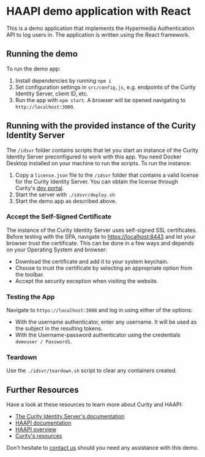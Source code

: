 # HAAPI demo application with React

This is a demo application that implements the Hypermedia Authentication API to log users in. The application is written
using the React framework.

## Running the demo

To run the demo app:

1. Install dependencies by running `npm i`
2. Set configuration settings in `src/config.js`, e.g. endpoints of the Curity Identity Server, client ID, etc.
3. Run the app with `npm start`. A browser will be opened navigating to `http://localhost:3000`.

## Running with the provided instance of the Curity Identity Server

The `/idsvr` folder contains scripts that let you start an instance of the Curity Identity Server preconfigured to work with this app.
You need Docker Desktop installed on your machine to run the scripts. To run the instance:

1. Copy a `license.json` file to the `/idsvr` folder that contains a valid license for the Curity Identity Server. You can obtain
   the license through Curity's [dev portal](https://developer.curity.io).
2. Start the server with `./idsvr/deploy.sh`
3. Start the demo app as described above.

### Accept the Self-Signed Certificate

The instance of the Curity Identity Server uses self-signed SSL certificates. Before testing with the SPA, navigate to
[https://localhost:8443](https://localhost:8443) and let your browser trust the certificate. This can be done in a few ways
and depends on your Operating System and browser:
- Download the certificate and add it to your system keychain.
- Choose to trust the certificate by selecting an appropriate option from the toolbar.
- Accept the security exception when visiting the website.

### Testing the App

Navigate to `https://localhost:3000` and log in using either of the options:

- With the username authenticator, enter any username. It will be used as the subject in the resulting tokens.
- With the Username-password authenticator using the credentials `demouser / Password1`.

### Teardown

Use the `./idsvr/teardown.sh` script to clear any containers created.

## Further Resources

Have a look at these resources to learn more about Curity and HAAPI:

- [The Curity Identity Server's documentation](https://curity.io/docs)
- [HAAPI documentation](https://curity.io/docs/haapi-web-sdk/latest/)
- [HAAPI overview](https://curity.io/resources/learn/api-driven-demo-client/)
- [Curity's resources](https://curity.io/resources/)

Don't hesitate to [contact us](https://curity.io/contact/) should you need any assistance with this demo. 
